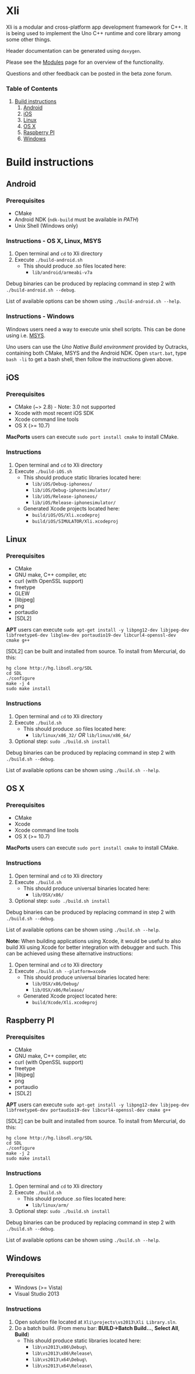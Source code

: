 Xli
===

Xli is a modular and cross-platform app development framework for C++. It is being used to implement the Uno C++ runtime and core library among some other things.

Header documentation can be generated using `doxygen`. 

Please see the <a href="modules.html">Modules</a> page for an overview of the functionality.

Questions and other feedback can be posted in the beta zone forum.

### Table of Contents

1. [Build instructions](#build-instructions)
    1. [Android](#android)
    2. [iOS](#ios)
    3. [Linux](#linux)
    4. [OS X](#os-x)
    5. [Raspberry PI](#raspberry-pi)
    6. [Windows](#windows)


# Build instructions

## Android

### Prerequisites

- CMake
- Android NDK (`ndk-build` must be available in *PATH*)
- Unix Shell (Windows only)

### Instructions - OS X, Linux, MSYS

1. Open terminal and `cd` to Xli directory
2. Execute `./build-android.sh`
   * This should produce .so files located here:
     - `lib/android/armeabi-v7a`

Debug binaries can be produced by replacing command in step 2 with `./build-android.sh --debug`. 

List of available options can be shown using `./build-android.sh --help`.

### Instructions - Windows

Windows users need a way to execute unix shell scripts. This can be done using i.e. [MSYS](http://www.mingw.org/wiki/MSYS).

Uno users can use the *Uno Native Build environment* provided by Outracks, containing both CMake, MSYS and the Android NDK. Open `start.bat`, type `bash -li` to get a bash shell, then follow the instructions given above.


## iOS

### Prerequisites

- CMake (~> 2.8) - Note: 3.0 not supported
- Xcode with most recent iOS SDK
- Xcode command line tools
- OS X (>= 10.7)

**MacPorts** users can execute `sudo port install cmake` to install CMake.

### Instructions

1. Open terminal and `cd` to Xli directory
2. Execute `./build-iOS.sh`
   * This should produce static libraries located here:
     - `lib/iOS/Debug-iphoneos/`
     - `lib/iOS/Debug-iphonesimulator/`
     - `lib/iOS/Release-iphoneos/`
     - `lib/iOS/Release-iphonesimulator/`
   * Generated Xcode projects located here:
     - `build/iOS/OS/Xli.xcodeproj`
     - `build/iOS/SIMULATOR/Xli.xcodeproj`


## Linux

### Prerequisites

- CMake
- GNU make, C++ compiler, etc
- curl (with OpenSSL support)
- freetype
- GLEW
- [libjpeg]
- png
- portaudio
- [SDL2]

**APT** users can execute `sudo apt-get install -y libpng12-dev libjpeg-dev libfreetype6-dev libglew-dev portaudio19-dev libcurl4-openssl-dev cmake g++`

[SDL2] can be built and installed from source. To install from Mercurial, do this:

    hg clone http://hg.libsdl.org/SDL
    cd SDL
    ./configure
    make -j 4
    sudo make install

### Instructions

1. Open terminal and `cd` to Xli directory
2. Execute `./build.sh`
   * This should produce .so files located here:
     - `lib/linux/x86_32/` *OR* `lib/linux/x86_64/`
3. Optional step: `sudo ./build.sh install`

Debug binaries can be produced by replacing command in step 2 with `./build.sh --debug`.

List of available options can be shown using `./build.sh --help`.


## OS X

### Prerequisites

- CMake
- Xcode
- Xcode command line tools
- OS X (>= 10.7)

**MacPorts** users can execute `sudo port install cmake` to install CMake.

### Instructions

1. Open terminal and `cd` to Xli directory
2. Execute `./build.sh`
   * This should produce universal binaries located here:
     - `lib/OSX/x86/`
3. Optional step: `sudo ./build.sh install`

Debug binaries can be produced by replacing command in step 2 with `./build.sh --debug`.

List of available options can be shown using `./build.sh --help`.

**Note:** When building applications using Xcode, it would be useful to also build Xli using Xcode for better integration with debugger and such. This can be achieved using these alternative instructions:

1. Open terminal and `cd` to Xli directory
2. Execute `./build.sh --platform=xcode`
   * This should produce universal binaries located here:
     - `lib/OSX/x86/Debug/`
     - `lib/OSX/x86/Release/`
   * Generated Xcode project located here:
     - `build/Xcode/Xli.xcodeproj`


## Raspberry PI

### Prerequisites

- CMake
- GNU make, C++ compiler, etc
- curl (with OpenSSL support)
- freetype
- [libjpeg]
- png
- portaudio
- [SDL2]

**APT** users can execute `sudo apt-get install -y libpng12-dev libjpeg-dev libfreetype6-dev portaudio19-dev libcurl4-openssl-dev cmake g++`

[SDL2] can be built and installed from source. To install from Mercurial, do this:

    hg clone http://hg.libsdl.org/SDL
    cd SDL
    ./configure
    make -j 2
    sudo make install

### Instructions

1. Open terminal and `cd` to Xli directory
2. Execute `./build.sh`
   * This should produce .so files located here:
     - `lib/linux/arm/`
3. Optional step: `sudo ./build.sh install`

Debug binaries can be produced by replacing command in step 2 with `./build.sh --debug`.

List of available options can be shown using `./build.sh --help`.


## Windows

### Prerequisites

- Windows (>= Vista)
- Visual Studio 2013

### Instructions

1. Open solution file located at `Xli\projects\vs2013\Xli Library.sln`.
2. Do a batch build. (From menu bar: **BUILD->Batch Build...**, **Select All**, **Build**)
   * This should produce static libraries located here:
     - `lib\vs2013\x86\Debug\`
     - `lib\vs2013\x86\Release\`
     - `lib\vs2013\x64\Debug\`
     - `lib\vs2013\x64\Release\`
